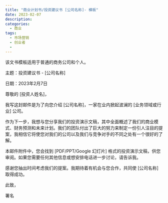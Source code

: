 ```yaml
---
title: "商业计划书/投资建议书 [公司名称]- 模板"
date: 2023-02-07
description: 
categories:
  - 商业
tags:
  - 市场营销
  - 创业者
  - 
---
```



该文书模板适用于普通的商务公司和个人。


主题：投资建议书 - [公司名称]

日期：2023年2月7日

尊敬的 [投资人姓名]，

我写这封邮件是为了向您介绍 [公司名称]，一家在业内掀起波澜的 [业务领域或行业] 公司。

作为下一步，我想与您分享我们的投资演示文稿，其中全面概述了我们的商业模式、财务预测和未来计划。我们的团队付出了巨大的努力来制定一份引人注目的提案，我相信它将使您对我们的公司以及我们与竞争对手的不同之处有一个很好的了解。

本邮件附件中，您会找到 [PDF/PPT/Google 幻灯片] 格式的投资演示文稿，供您审阅。如果您需要任何其他信息或想安排电话进一步讨论，请告诉我。

感谢您抽出时间考虑我们的提案。我期待着有机会与您合作，共同使 [公司名称] 取得成功。

此致，

署名

